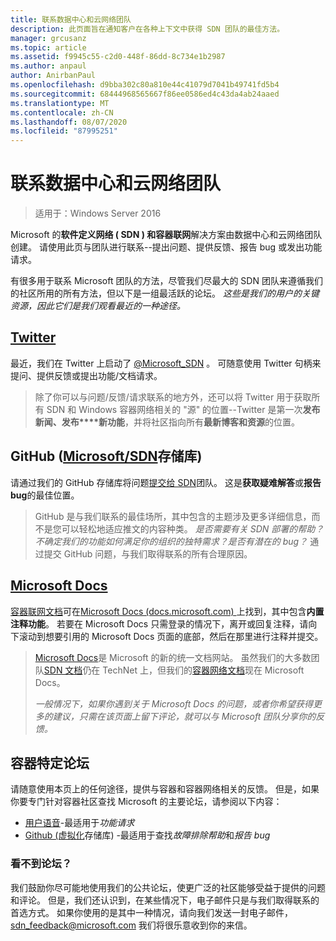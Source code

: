 ```yaml
---
title: 联系数据中心和云网络团队
description: 此页面旨在通知客户在各种上下文中获得 SDN 团队的最佳方法。
manager: grcusanz
ms.topic: article
ms.assetid: f9945c55-c2d0-448f-86dd-8c734e1b2987
ms.author: anpaul
author: AnirbanPaul
ms.openlocfilehash: d9bba302c80a810e44c41079d7041b49741fd5b4
ms.sourcegitcommit: 68444968565667f86ee0586ed4c43da4ab24aaed
ms.translationtype: MT
ms.contentlocale: zh-CN
ms.lasthandoff: 08/07/2020
ms.locfileid: "87995251"
---
```

# <a name="contact-the-datacenter-and-cloud-networking-team"></a>联系数据中心和云网络团队

> 适用于：Windows Server 2016

Microsoft 的**软件定义网络 \( SDN \) **和**容器联网**解决方案由数据中心和云网络团队创建。 请使用此页与团队进行联系--提出问题、提供反馈、报告 bug 或发出功能请求。

有很多用于联系 Microsoft 团队的方法，尽管我们尽最大的 SDN 团队来遵循我们的社区所用的所有方法，但以下是一组最活跃的论坛。 *这些是我们的用户的关键资源，因此它们是我们观看最近的一种途径。*

## <a name="twitter"></a>[Twitter](https://twitter.com/Microsoft_SDN)

最近，我们在 Twitter 上启动了 [@Microsoft_SDN](https://twitter.com/Microsoft_SDN) 。 可随意使用 Twitter 句柄来提问、提供反馈或提出功能/文档请求。
> 除了你可以与问题/反馈/请求联系的地方外，还可以将 Twitter 用于获取所有 SDN 和 Windows 容器网络相关的 "源" 的位置--Twitter 是第一次**发布新闻、发布****新功能**，并将社区指向所有**最新博客和资源**的位置。

## <a name="github-microsoftsdn-repo"></a>GitHub ([Microsoft/SDN](https://github.com/Microsoft/SDN/issues)存储库) 
请通过我们的 GitHub 存储库将问题[提交给 SDN](https://github.com/Microsoft/SDN/issues)团队。 这是**获取疑难解答**或**报告 bug**的最佳位置。

> GitHub 是与我们联系的最佳场所，其中包含的主题涉及更多详细信息，而不是您可以轻松地适应推文的内容种类。 *是否需要有关 SDN 部署的帮助？不确定我们的功能如何满足你的组织的独特需求？是否有潜在的 bug？* 通过提交 GitHub 问题，与我们取得联系的所有合理原因。

## <a name="microsoft-docs"></a>[Microsoft Docs](/)
[容器联网文档](/virtualization/windowscontainers/manage-containers/container-networking)可在[Microsoft Docs (docs.microsoft.com) ](/)上找到，其中包含**内置注释功能**。 若要在 Microsoft Docs 只需登录的情况下，离开或回复注释，请向下滚动到想要引用的 Microsoft Docs 页面的底部，然后在那里进行注释并提交。

> [Microsoft Docs](/)是 Microsoft 的新的统一文档网站。 虽然我们的大多数团队[SDN 文档](./software-defined-networking.md)仍在 TechNet 上，但我们的[容器网络文档](/virtualization/windowscontainers)现在 Microsoft Docs。
>
> *一般情况下，如果你遇到关于 Microsoft Docs 的问题，或者你希望获得更多的建议，只需在该页面上留下评论，就可以与 Microsoft 团队分享你的反馈。*

## <a name="container-specific-forums"></a>容器特定论坛
请随意使用本页上的任何途径，提供与容器和容器网络相关的反馈。 但是，如果你要专门针对容器社区查找 Microsoft 的主要论坛，请参阅以下内容：
- [用户语音](https://windowsserver.uservoice.com/forums/304624-containers)-最适用于*功能请求*
- [Github (虚拟化](https://github.com/Microsoft/Virtualization-Documentation)存储库) -最适用于查找*故障排除帮助*和*报告 bug*

### <a name="not-seeing-the-forum-for-you"></a>看不到论坛？
我们鼓励你尽可能地使用我们的公共论坛，使更广泛的社区能够受益于提供的问题和评论。 但是，我们还认识到，在某些情况下，电子邮件只是与我们取得联系的首选方式。 如果你使用的是其中一种情况，请向我们发送一封电子邮件， sdn_feedback@microsoft.com 我们将很乐意收到你的来信。